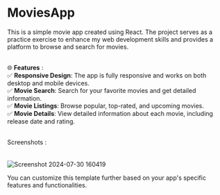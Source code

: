 # MoviesApp

This is a simple movie app created using React. The project serves as a practice exercise to enhance my web development skills and provides a platform to browse and search for movies.<br /><br />

🌐 **Features** :<br />
✅ **Responsive Design**: The app is fully responsive and works on both desktop and mobile devices.<br />
✅ **Movie Search**: Search for your favorite movies and get detailed information.<br />
✅ **Movie Listings**: Browse popular, top-rated, and upcoming movies.<br />
✅ **Movie Details**: View detailed information about each movie, including release date and rating.<br /><br />


Screenshots :<br /><br /><br />
    ![Screenshot 2024-07-30 160419](https://github.com/user-attachments/assets/50fb0f46-16ab-4323-8cd8-1d87728956e8)

You can customize this template further based on your app's specific features and functionalities.
